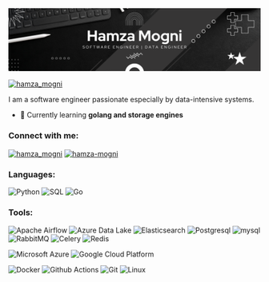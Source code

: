 <img src="banner.png">

<p align="left"> <a href="https://twitter.com/hamza_mogni" target="blank"><img src="https://img.shields.io/twitter/follow/hamza_mogni?logo=twitter&style=for-the-badge" alt="hamza_mogni" /></a> </p>

I am a software engineer passionate especially by data-intensive systems.

- 🌱 Currently learning **golang and storage engines**


<h3 align="left">Connect with me:</h3>
<p align="left">
<a href="https://twitter.com/hamza_mogni" target="blank"><img align="center" src="https://raw.githubusercontent.com/rahuldkjain/github-profile-readme-generator/master/src/images/icons/Social/twitter.svg" alt="hamza_mogni" height="30" width="40" /></a>
<a href="https://linkedin.com/in/hamza-mogni" target="blank"><img align="center" src="https://raw.githubusercontent.com/rahuldkjain/github-profile-readme-generator/master/src/images/icons/Social/linked-in-alt.svg" alt="hamza-mogni" height="30" width="40" /></a>
</p>

<h3 align="left">Languages:</h3>
<p align="left"> 


![Python](https://img.shields.io/badge/python-3670A0?style=for-the-badge&logo=python&logoColor=ffdd54)
![SQL](https://img.shields.io/badge/SQL-017cee?style=for-the-badge)
![Go](https://img.shields.io/badge/Go-00ADD8?style=for-the-badge&logo=go&logoColor=white)

<h3>Tools:</h3>
<p align="left">

![Apache Airflow](https://img.shields.io/badge/Apache_Airflow-017cee?style=for-the-badge&logo=apacheairflow&logoColor=white)
![Azure Data Lake](https://img.shields.io/badge/Azure_Data_Lake-0078d4?style=for-the-badge&logo=microsoftazure&logoColor=white)
![Elasticsearch](https://img.shields.io/badge/elasticsearch-yellow?style=for-the-badge&logo=elasticsearch&logoColor=white)
![Postgresql](https://img.shields.io/badge/postgresql-336791?style=for-the-badge&logo=postgresql&logoColor=white)
![mysql](https://img.shields.io/badge/mysql-3E6E93?style=for-the-badge&logo=mysql&logoColor=white)
![RabbitMQ](https://img.shields.io/badge/Rabitmq-FF6600?style=for-the-badge&logo=rabbitmq&logoColor=white)
![Celery](https://img.shields.io/badge/celery-348613?style=for-the-badge&logo=celery&logoColor=white)
![Redis](https://img.shields.io/badge/redis-cf2e2e?style=for-the-badge&logo=redis&logoColor=white)

![Microsoft Azure](https://img.shields.io/badge/Microsoft_Azure-0078d4?style=for-the-badge&logo=microsoftazure&logoColor=white)
![Google Cloud Platform](https://img.shields.io/badge/Google_cloud_platform-3367d6?style=for-the-badge&logo=googlecloud&logoColor=white)

![Docker](https://img.shields.io/badge/docker-086dd7?style=for-the-badge&logo=docker&logoColor=white)
![Github Actions](https://img.shields.io/badge/Github_Actions-black?style=for-the-badge&logo=githubactions&logoColor=white)
![Git](https://img.shields.io/badge/GIT-E44C30?style=for-the-badge&logo=git&logoColor=white)
![Linux](https://img.shields.io/badge/Linux-FCC624?style=for-the-badge&logo=linux&logoColor=black)



<!--
<p><img align="left" src="https://github-readme-stats.vercel.app/api/top-langs?username=hamzamogni&show_icons=true&locale=en&layout=compact" alt="hamzamogni" /></p>

<p>&nbsp;<img align="center" src="https://github-readme-stats.vercel.app/api?username=hamzamogni&show_icons=true&locale=en" alt="hamzamogni" /></p>

<p><img align="center" src="https://github-readme-streak-stats.herokuapp.com/?user=hamzamogni&" alt="hamzamogni" /></p>

-->
